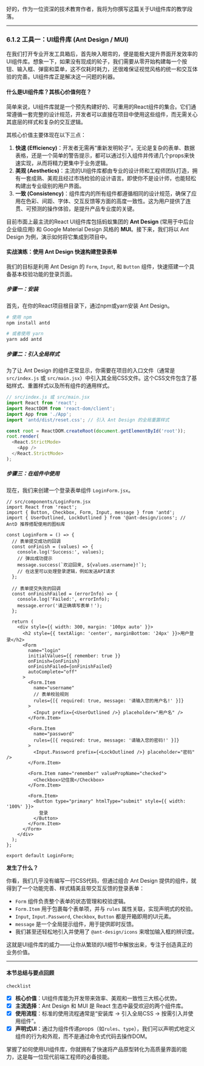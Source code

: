 好的，作为一位资深的技术教育作者，我将为你撰写这篇关于UI组件库的教学段落。

---

### 6.1.2 工具一：UI组件库 (Ant Design / MUI)

在我们打开专业开发工具箱后，首先映入眼帘的，便是能极大提升界面开发效率的UI组件库。想象一下，如果没有现成的轮子，我们需要从零开始构建每一个按钮、输入框、弹窗和菜单，这不仅耗时耗力，还很难保证视觉风格的统一和交互体验的完善。UI组件库正是解决这一问题的利器。

#### 什么是UI组件库？其核心价值何在？

简单来说，UI组件库就是一个预先构建好的、可重用的React组件的集合。它们通常遵循一套完整的设计规范，开发者可以直接在项目中使用这些组件，而无需关心其底层的样式和复杂的交互逻辑。

其核心价值主要体现在以下三点：

1.  **快速 (Efficiency)**：开发者无需再“重新发明轮子”。无论是复杂的表单、数据表格，还是一个简单的警告提示，都可以通过引入组件并传递几个props来快速实现，从而将精力更集中于业务逻辑。
2.  **美观 (Aesthetics)**：主流的UI组件库都由专业的设计师和工程师团队打造，拥有一套成熟、美观且经过市场检验的设计语言。即使你不是设计师，也能轻松构建出专业级别的用户界面。
3.  **一致 (Consistency)**：组件库内的所有组件都遵循相同的设计规范，确保了应用在色彩、间距、字体、交互反馈等方面的高度一致性。这为用户提供了连贯、可预测的操作体验，是提升产品专业度的关键。

目前市面上最主流的React UI组件库包括蚂蚁集团的 **Ant Design** (常用于中后台企业级应用) 和 Google Material Design 风格的 **MUI**。接下来，我们将以 Ant Design 为例，演示如何将它集成到项目中。

#### 实战演练：使用 Ant Design 快速构建登录表单

我们的目标是利用 Ant Design 的 `Form`, `Input`, 和 `Button` 组件，快速搭建一个具备基本校验功能的登录页面。

##### **步骤一：安装**

首先，在你的React项目根目录下，通过npm或yarn安装 Ant Design。

```bash
# 使用 npm
npm install antd

# 或者使用 yarn
yarn add antd
```

##### **步骤二：引入全局样式**

为了让 Ant Design 的组件正常显示，你需要在项目的入口文件（通常是 `src/index.js` 或 `src/main.jsx`）中引入其全局CSS文件。这个CSS文件包含了基础样式、重置样式以及所有组件的通用样式。

```javascript
// src/index.js 或 src/main.jsx
import React from 'react';
import ReactDOM from 'react-dom/client';
import App from './App';
import 'antd/dist/reset.css'; // 引入 Ant Design 的全局重置样式

const root = ReactDOM.createRoot(document.getElementById('root'));
root.render(
  <React.StrictMode>
    <App />
  </React.StrictMode>
);
```

##### **步骤三：在组件中使用**

现在，我们来创建一个登录表单组件 `LoginForm.jsx`。

```code_example
// src/components/LoginForm.jsx
import React from 'react';
import { Button, Checkbox, Form, Input, message } from 'antd';
import { UserOutlined, LockOutlined } from '@ant-design/icons'; // AntD 推荐搭配使用的图标库

const LoginForm = () => {
  // 表单提交成功的回调
  const onFinish = (values) => {
    console.log('Success:', values);
    // 弹出成功提示
    message.success(`欢迎回来, ${values.username}!`);
    // 在这里可以处理登录逻辑，例如发送API请求
  };

  // 表单提交失败的回调
  const onFinishFailed = (errorInfo) => {
    console.log('Failed:', errorInfo);
    message.error('请正确填写表单！');
  };

  return (
    <div style={{ width: 300, margin: '100px auto' }}>
      <h2 style={{ textAlign: 'center', marginBottom: '24px' }}>用户登录</h2>
      <Form
        name="login"
        initialValues={{ remember: true }}
        onFinish={onFinish}
        onFinishFailed={onFinishFailed}
        autoComplete="off"
      >
        <Form.Item
          name="username"
          // 表单校验规则
          rules={[{ required: true, message: '请输入您的用户名!' }]}
        >
          <Input prefix={<UserOutlined />} placeholder="用户名" />
        </Form.Item>

        <Form.Item
          name="password"
          rules={[{ required: true, message: '请输入您的密码!' }]}
        >
          <Input.Password prefix={<LockOutlined />} placeholder="密码" />
        </Form.Item>

        <Form.Item name="remember" valuePropName="checked">
          <Checkbox>记住我</Checkbox>
        </Form.Item>

        <Form.Item>
          <Button type="primary" htmlType="submit" style={{ width: '100%' }}>
            登录
          </Button>
        </Form.Item>
      </Form>
    </div>
  );
};

export default LoginForm;
```

**发生了什么？**

你看，我们几乎没有编写一行CSS代码，但通过组合 Ant Design 提供的组件，就得到了一个功能完善、样式精美且带交互反馈的登录表单：
*   `Form` 组件负责整个表单的状态管理和校验逻辑。
*   `Form.Item` 用于包裹每个表单项，并与 `rules` 属性关联，实现声明式的校验。
*   `Input`, `Input.Password`, `Checkbox`, `Button` 都是开箱即用的UI元素。
*   `message` 是一个全局提示组件，用于提供即时反馈。
*   我们甚至还轻松地引入并使用了 `@ant-design/icons` 来增加输入框的辨识度。

这就是UI组件库的威力——让你从繁琐的UI细节中解放出来，专注于创造真正的业务价值。

---

#### 本节总结与要点回顾

`checklist`
- [x] **核心价值**：UI组件库能为开发带来效率、美观和一致性三大核心优势。
- [x] **主流选择**：Ant Design 和 MUI 是 React 生态中最受欢迎的两个组件库。
- [x] **使用流程**：标准的使用流程通常是“安装库 -> 引入全局CSS -> 按需引入并使用组件”。
- [x] **声明式UI**：通过为组件传递props（如`rules`、`type`），我们可以声明式地定义组件的行为和外观，而不是通过命令式代码去操作DOM。

掌握了如何使用UI组件库，你就拥有了快速将产品原型转化为高质量界面的能力，这是每一位现代前端工程师的必备技能。